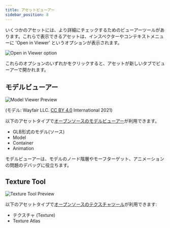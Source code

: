 ```yaml
---
title: アセットビューアー
sidebar_position: 8
---
```


いくつかのアセットには、より詳細にチェックするためのビューアーツールがあります。これらで表示できるアセットは、インスペクターやコンテキストメニューに  'Open in Viewer' というオプションが表示されます。

![Open in Viewer option](/images/user-manual/assets/viewers/open-in-viewer-option.jpg)

これらのオプションのいずれかをクリックすると、アセットが新しいタブでビューアーで開かれます。

## モデルビューアー

![Model Viewer Preview](/images/user-manual/assets/viewers/model-viewer-preview.jpg)

(モデル: Wayfair LLC. [CC BY 4.0][cc-40] International 2021)

以下のアセットタイプで[オープンソースのモデルビューアー][model-viewer-github]が利用できます。

- GLB形式のモデル(ソース)
- Model
- Container
- Animation

モデルビューアーは、モデルのノード階層やモーフターゲット、アニメーションの問題のデバッグに役立ちます。

## Texture Tool

![Texture Tool Preview](/images/user-manual/assets/viewers/texture-tool-preview.jpg)

以下のアセットタイプで[オープンソースのテクスチャツール][texture-tool-github]が利用できます:

- テクスチャ (Texture)
- Texture Atlas

[model-viewer-github]: https://github.com/playcanvas/model-viewer
[texture-tool-github]: https://github.com/playcanvas/texture-tool
[cc-40]: https://creativecommons.org/licenses/by/4.0/

